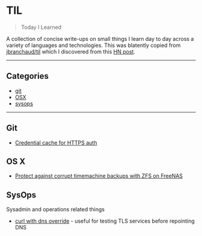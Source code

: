 # TIL

> Today I Learned

A collection of concise write-ups on small things I learn day to day across a variety of languages and technologies. This was blatently copied from [jbranchaud/til](https://github.com/jbranchaud/til) which I discovered from this [HN post](https://news.ycombinator.com/item?id=11068902).

---
## Categories 

* [git](#git)
* [OSX](#osx)
* [sysops](#sysops)

---
## Git

* [Credential cache for HTTPS auth](git/credential-cache.md) 

## OS X

* [Protect against corrupt timemachine backups with ZFS on FreeNAS](osx/timemachine-zfs-freenas.md)

## SysOps

Sysadmin and operations related things

* [curl with dns override](sysops/curl-dns-override.md) - useful for testing TLS services before repointing DNS